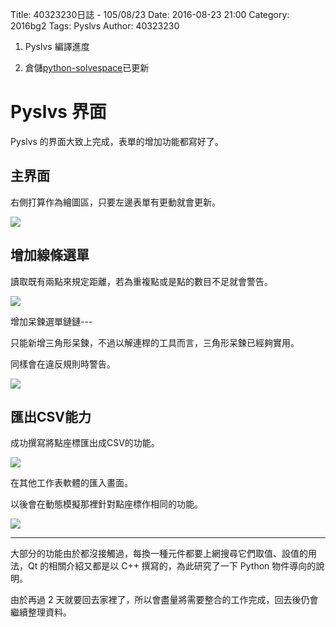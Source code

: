 Title: 40323230日誌 - 105/08/23
Date: 2016-08-23 21:00
Category: 2016bg2
Tags: Pyslvs
Author: 40323230


1. Pyslvs 編譯進度

1. 倉儲[python-solvespace](https://github.com/40323230/python-solvespace"github.com")已更新

<!-- PELICAN_END_SUMMARY -->

Pyslvs 界面
===

Pyslvs 的界面大致上完成，表單的增加功能都寫好了。

主界面
---

右側打算作為繪圖區，只要左邊表單有更動就會更新。

<img src="http://i.imgur.com/6X6JNKO.png" >

增加線條選單
---

讀取既有兩點來規定距離，若為重複點或是點的數目不足就會警告。

<img src="http://i鏈imgur.com/RpYilr鏈.png" >

增加呆鍊選單鏈鏈---

只能新增三角形呆鍊，不過以解連桿的工具而言，三角形呆鍊已經夠實用。

同樣會在違反規則時警告。

<img src="http://i.imgur.com/m9a1JTe.png" >

匯出CSV能力
---

成功撰寫將點座標匯出成CSV的功能。

<img src="http://i.imgur.com/zziWbkn.png" >

在其他工作表軟體的匯入畫面。

以後會在動態模擬那裡針對點座標作相同的功能。

<img src="http://i.imgur.com/Unis1dy.png" >

<hr>

大部分的功能由於都沒接觸過，每換一種元件都要上網搜尋它們取值、設值的用法，Qt 的相關介紹又都是以 C++ 撰寫的，為此研究了一下 Python 物件導向的說明。

由於再過 2 天就要回去家裡了，所以會盡量將需要整合的工作完成，回去後仍會繼續整理資料。